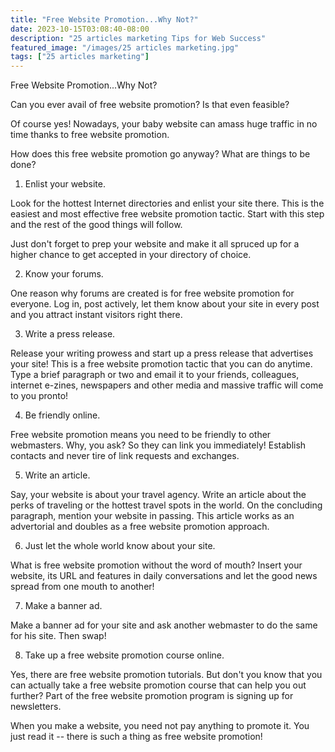 ```yaml
---
title: "Free Website Promotion...Why Not?"
date: 2023-10-15T03:08:40-08:00
description: "25 articles marketing Tips for Web Success"
featured_image: "/images/25 articles marketing.jpg"
tags: ["25 articles marketing"]
---
```


Free Website Promotion...Why Not?


Can you ever avail of free website promotion? Is that even feasible? 

Of course yes! Nowadays, your baby website can amass huge traffic in no time thanks to free website promotion.

How does this free website promotion go anyway? What are things to be done?

1. Enlist your website.

Look for the hottest Internet directories and enlist your site there. This is the easiest and most effective free website promotion tactic. Start with this step and the rest of the good things will follow.

Just don't forget to prep your website and make it all spruced up for a higher chance to get accepted in your directory of choice.

2. Know your forums.

One reason why forums are created is for free website promotion for everyone. Log in, post actively, let them know about your site in every post and you attract instant visitors right there.

3. Write a press release.

Release your writing prowess and start up a press release that advertises your site! This is a free website promotion tactic that you can do anytime. Type a brief paragraph or two and email it to your friends, colleagues, internet e-zines, newspapers and other media and massive traffic will come to you pronto!

4. Be friendly online.

Free website promotion means you need to be friendly to other webmasters. Why, you ask? So they can link you immediately! Establish contacts and never tire of link requests and exchanges. 

5. Write an article.

Say, your website is about your travel agency. Write an article about the perks of traveling or the hottest travel spots in the world. On the concluding paragraph, mention your website in passing. This article works as an advertorial and doubles as a free website promotion approach.

6. Just let the whole world know about your site.

What is free website promotion without the word of mouth? Insert your website, its URL and features in daily conversations and let the good news spread from one mouth to another!

7. Make a banner ad.

Make a banner ad for your site and ask another webmaster to do the same for his site. Then swap!

8. Take up a free website promotion course online.

Yes, there are free website promotion tutorials. But don't you know that you can actually take a free website promotion course that can help you out further? Part of the free website promotion program is signing up for newsletters.

When you make a website, you need not pay anything to promote it. You just read it -- there is such a thing as free website promotion!


